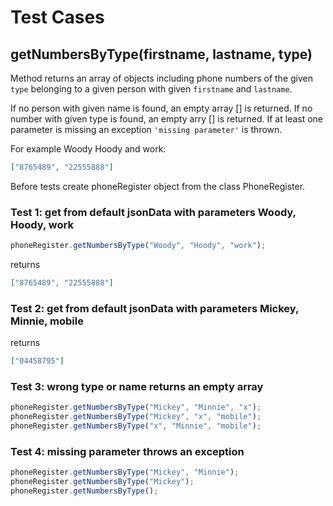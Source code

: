 # Test Cases

## **getNumbersByType(firstname, lastname, type)**

Method returns an array of objects including phone numbers of the given `type` belonging to a given person with given `firstname` and `lastname`.

If no person with given name is found, an empty array [] is returned.
If no number with given type is found, an empty arry [] is returned.
If at least one parameter is missing an exception `'missing parameter'` is thrown.

For example Woody Hoody and work:

```json
["8765489", "22555888"]
```

Before tests create phoneRegister object from the class PhoneRegister.

### Test 1: get from default jsonData with parameters Woody, Hoody, work

```js
phoneRegister.getNumbersByType("Woody", "Hoody", "work");
```

returns

```json
["8765489", "22555888"]
```

### Test 2: get from default jsonData with parameters Mickey, Minnie, mobile

returns

```json
["04458795"]
```

### Test 3: wrong type or name returns an empty array

```js
phoneRegister.getNumbersByType("Mickey", "Minnie", "x");
phoneRegister.getNumbersByType("Mickey", "x", "mobile");
phoneRegister.getNumbersByType("x", "Minnie", "mobile");
```

### Test 4: missing parameter throws an exception

```js
phoneRegister.getNumbersByType("Mickey", "Minnie");
phoneRegister.getNumbersByType("Mickey");
phoneRegister.getNumbersByType();
```
